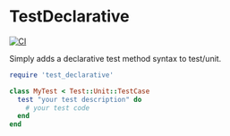 # TestDeclarative

[![CI](https://github.com/svenfuchs/test_declarative/actions/workflows/ci.yml/badge.svg)](https://github.com/svenfuchs/test_declarative/actions/workflows/ci.yml)

Simply adds a declarative test method syntax to test/unit.

```ruby
require 'test_declarative'

class MyTest < Test::Unit::TestCase
  test "your test description" do
    # your test code
  end
end
```

